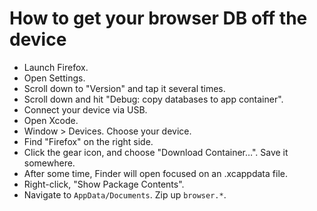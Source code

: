 # How to get your browser DB off the device

* Launch Firefox.
* Open Settings.
* Scroll down to "Version" and tap it several times.
* Scroll down and hit "Debug: copy databases to app container".
* Connect your device via USB.
* Open Xcode.
* Window > Devices. Choose your device.
* Find "Firefox" on the right side.
* Click the gear icon, and choose "Download Container…". Save it somewhere.
* After some time, Finder will open focused on an .xcappdata file.
* Right-click, "Show Package Contents".
* Navigate to `AppData/Documents`. Zip up `browser.*`.
